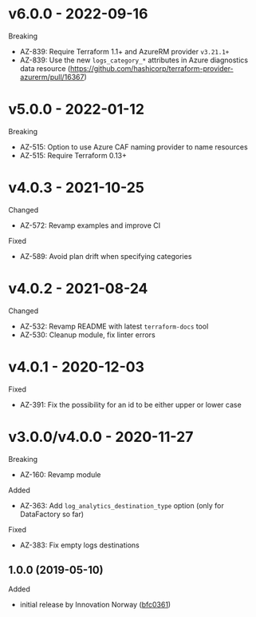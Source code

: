 # v6.0.0 - 2022-09-16

Breaking
  * AZ-839: Require Terraform 1.1+ and AzureRM provider `v3.21.1+`
  * AZ-839: Use the new `logs_category_*` attributes in Azure diagnostics data resource (https://github.com/hashicorp/terraform-provider-azurerm/pull/16367)

# v5.0.0 - 2022-01-12

Breaking
  * AZ-515: Option to use Azure CAF naming provider to name resources
  * AZ-515: Require Terraform 0.13+

# v4.0.3 - 2021-10-25

Changed
  * AZ-572: Revamp examples and improve CI

Fixed
  * AZ-589: Avoid plan drift when specifying categories

# v4.0.2 - 2021-08-24

Changed
  * AZ-532: Revamp README with latest `terraform-docs` tool
  * AZ-530: Cleanup module, fix linter errors

# v4.0.1 - 2020-12-03

Fixed
  * AZ-391: Fix the possibility for an id to be either upper or lower case

# v3.0.0/v4.0.0 - 2020-11-27

Breaking
  * AZ-160: Revamp module
  
Added
  * AZ-363: Add `log_analytics_destination_type` option (only for DataFactory so far)

Fixed
  * AZ-383: Fix empty logs destinations

## 1.0.0 (2019-05-10)

Added
  * initial release by Innovation Norway ([bfc0361](https://github.com/innovationnorway/terraform-azurerm-diagnostic-settings/commit/bfc0361))
